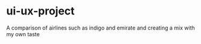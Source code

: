 # ui-ux-project
A comparison of airlines such as indigo and emirate and creating a mix with my own taste
